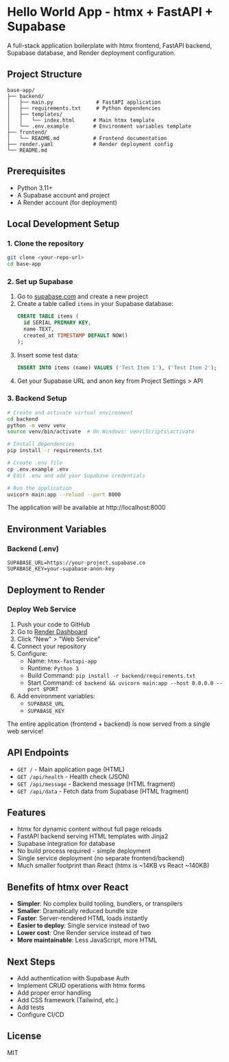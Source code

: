 # Hello World App - htmx + FastAPI + Supabase

A full-stack application boilerplate with htmx frontend, FastAPI backend, Supabase database, and Render deployment configuration.

## Project Structure

```
base-app/
├── backend/
│   ├── main.py              # FastAPI application
│   ├── requirements.txt     # Python dependencies
│   ├── templates/
│   │   └── index.html      # Main htmx template
│   └── .env.example        # Environment variables template
├── frontend/
│   └── README.md           # Frontend documentation
├── render.yaml             # Render deployment config
└── README.md
```

## Prerequisites

- Python 3.11+
- A Supabase account and project
- A Render account (for deployment)

## Local Development Setup

### 1. Clone the repository

```bash
git clone <your-repo-url>
cd base-app
```

### 2. Set up Supabase

1. Go to [supabase.com](https://supabase.com) and create a new project
2. Create a table called `items` in your Supabase database:
   ```sql
   CREATE TABLE items (
     id SERIAL PRIMARY KEY,
     name TEXT,
     created_at TIMESTAMP DEFAULT NOW()
   );
   ```
3. Insert some test data:
   ```sql
   INSERT INTO items (name) VALUES ('Test Item 1'), ('Test Item 2');
   ```
4. Get your Supabase URL and anon key from Project Settings > API

### 3. Backend Setup

```bash
# Create and activate virtual environment
cd backend
python -m venv venv
source venv/bin/activate  # On Windows: venv\Scripts\activate

# Install dependencies
pip install -r requirements.txt

# Create .env file
cp .env.example .env
# Edit .env and add your Supabase credentials

# Run the application
uvicorn main:app --reload --port 8000
```

The application will be available at http://localhost:8000

## Environment Variables

### Backend (.env)
```
SUPABASE_URL=https://your-project.supabase.co
SUPABASE_KEY=your-supabase-anon-key
```

## Deployment to Render

### Deploy Web Service

1. Push your code to GitHub
2. Go to [Render Dashboard](https://dashboard.render.com)
3. Click "New" > "Web Service"
4. Connect your repository
5. Configure:
   - Name: `htmx-fastapi-app`
   - Runtime: `Python 3`
   - Build Command: `pip install -r backend/requirements.txt`
   - Start Command: `cd backend && uvicorn main:app --host 0.0.0.0 --port $PORT`
6. Add environment variables:
   - `SUPABASE_URL`
   - `SUPABASE_KEY`

The entire application (frontend + backend) is now served from a single web service!

## API Endpoints

- `GET /` - Main application page (HTML)
- `GET /api/health` - Health check (JSON)
- `GET /api/message` - Backend message (HTML fragment)
- `GET /api/data` - Fetch data from Supabase (HTML fragment)

## Features

- htmx for dynamic content without full page reloads
- FastAPI backend serving HTML templates with Jinja2
- Supabase integration for database
- No build process required - simple deployment
- Single service deployment (no separate frontend/backend)
- Much smaller footprint than React (htmx is ~14KB vs React ~140KB)

## Benefits of htmx over React

- **Simpler**: No complex build tooling, bundlers, or transpilers
- **Smaller**: Dramatically reduced bundle size
- **Faster**: Server-rendered HTML loads instantly
- **Easier to deploy**: Single service instead of two
- **Lower cost**: One Render service instead of two
- **More maintainable**: Less JavaScript, more HTML

## Next Steps

- Add authentication with Supabase Auth
- Implement CRUD operations with htmx forms
- Add proper error handling
- Add CSS framework (Tailwind, etc.)
- Add tests
- Configure CI/CD

## License

MIT
